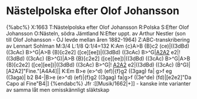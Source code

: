 # Nästelpolska efter Olof Johansson

{%abc%}
X:1663
T:Nästelpolska efter Olof Johansson
R:Polska
S:Efter Olof Johansson
O:Nästeln, södra Jämtland
N:Efter uppt. av Arthur Nestler (son till Olof Johansson - OJ levde mellan åren 1882-1964)
Z:ABC-transkribering av Lennart Sohlman
M:3/4
L:1/8
Q:1/4=132
K:Am
{c}A>B {B}c2 (ce)|((3dBd) ((3cAc) B>^G|A>B {B}[c2e2] ([ce][ee])|((3dBd) ((3cAc) B>^G|[A2A2](a>^g) e2|!
((3dBd) ((3cAc) (B>^G)|A>B {B}[c2e2] ([ce][ee])|((3dBd) ((3cAc) B>^G|A>B {B}[c2e2] ([ce][ee])|((3dBd) ((3cAc) B>^G|!
[A2A2](a>^g) e2|((3dBd) ((3cAc) (B^G)|[A2A2]"Fine."[A4A4]||
K:Em
B>e (e>^d) (ef)|{f}g2 ((3gag) fa|
g>f eg ((3aga)| b2 B4-|B>e (e>^d) (ef)|{f}g2 ((3gag) fa|g>f ((3e^de) (fd)|[e2e2]"Da Capo al Fine"B4|]
{%endabc%}
Jfr :[[Musik/1662|+]] - kanske inte varianter av samma låt men omisskännligt släktskap
